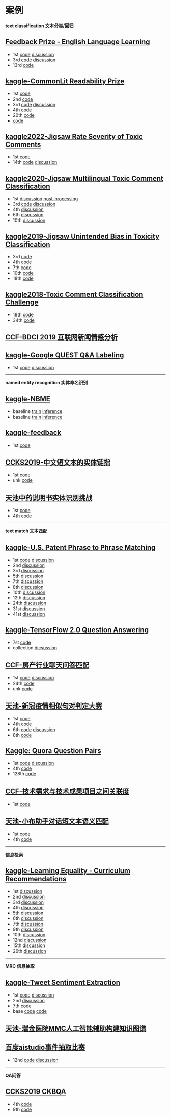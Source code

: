 # 案例

**text classification 文本分类/回归**

## [Feedback Prize - English Language Learning]()
- 1st [code](https://github.com/rohitsingh02/kaggle-feedback-english-language-learning-1st-place-solution) [discussion](https://www.kaggle.com/competitions/feedback-prize-english-language-learning/discussion/369457)
- 3rd [code](https://github.com/Amed1710/Feedback-Prize--English-Language-Learning) [discussion](https://www.kaggle.com/competitions/feedback-prize-english-language-learning/discussion/369609)
- 13rd [code](https://github.com/osuossu8/FeedbackPrize3)

## [kaggle-CommonLit Readability Prize]()
- 1st [code](https://github.com/mathislucka/kaggle_clrp_1st_place_solution)
- 2nd [code](https://github.com/TakoiHirokazu/kaggle_commonLit_readability_prize)
- 3rd [code](https://github.com/Danielhuxc/CLRP-solution) [discussion](https://www.kaggle.com/competitions/commonlitreadabilityprize/discussion/258095)
- 4th [code](https://github.com/Anjum48/commonlitreadabilityprize)
- 20th [code](https://github.com/mv-lab/commonlit-readability-nlp)
- [code](https://github.com/osuossu8/CommonLitReadabilityPrize)

## [kaggle2022-Jigsaw Rate Severity of Toxic Comments](https://www.kaggle.com/competitions/jigsaw-toxic-severity-rating/overview)
- 1st [code](https://github.com/GuanshuoXu/Jigsaw-Rate-Severity-of-Toxic-Comments)
- 14th [code](https://github.com/AMontgomerie/jigsaw-toxic-severity-competition) [discussion](https://www.kaggle.com/competitions/jigsaw-toxic-severity-rating/discussion/306063)

## [kaggle2020-Jigsaw Multilingual Toxic Comment Classification]()
- 1st [discussion](https://www.kaggle.com/c/jigsaw-multilingual-toxic-comment-classification/discussion/160862) [post-processing](https://www.kaggle.com/c/jigsaw-multilingual-toxic-comment-classification/discussion/160986)
- 3rd [code](https://github.com/moizsaifee/kaggle-jigsaw-multilingual-toxic-comment-classification-3rd-place-solution) [discussion](https://www.kaggle.com/c/jigsaw-multilingual-toxic-comment-classification/discussion/160964)
- 4th [discussion](https://www.kaggle.com/c/jigsaw-multilingual-toxic-comment-classification/discussion/160980)
- 6th [discussion](https://www.kaggle.com/c/jigsaw-multilingual-toxic-comment-classification/discussion/161095)
- 10th [discussion](https://www.kaggle.com/competitions/jigsaw-multilingual-toxic-comment-classification/discussion/161100)


## [kaggle2019-Jigsaw Unintended Bias in Toxicity Classification](https://www.kaggle.com/c/jigsaw-unintended-bias-in-toxicity-classification)
- 3rd [code](https://github.com/sakami0000/kaggle_jigsaw)
- 4th [code](https://github.com/iezepov/combat-wombat-bias-in-toxicity)
- 7th [code](https://github.com/AtsunoriFujita/Jigsaw-Unintended-Bias-in-Toxicity-Classification)
- 10th [code](https://github.com/thuwyh/Jigsaw-Unintended-Bias-in-Toxicity-Classification)
- 18th [code](https://github.com/ngxbac/Kaggle-Jigsaw)

## [kaggle2018-Toxic Comment Classification Challenge](https://www.kaggle.com/c/jigsaw-toxic-comment-classification-challenge)
- 19th [code](https://github.com/sermakarevich/jigsaw-toxic-comment-classification-challenge)
- 34th [code](https://github.com/peterhurford/kaggle-toxic_comment)


## [CCF-BDCI 2019 互联网新闻情感分析](https://github.com/cxy229/BDCI2019-SENTIMENT-CLASSIFICATION)


## [kaggle-Google QUEST Q&A Labeling](https://www.kaggle.com/c/google-quest-challenge/overview)
- 1st [code](https://github.com/oleg-yaroshevskiy/quest_qa_labeling) [discussion](https://www.kaggle.com/c/google-quest-challenge/discussion/129840)

---

**named entity recognition 实体命名识别**

## [kaggle-NBME]()
- baseline [train](https://www.kaggle.com/code/yasufuminakama/pppm-deberta-v3-large-baseline-w-w-b-train) [inference](https://www.kaggle.com/code/yasufuminakama/pppm-deberta-v3-large-baseline-inference)
- baseline [train](https://www.kaggle.com/code/abhishek/tez-training-phrase-matching) [inference](https://www.kaggle.com/code/abhishek/tez-inference-phrase-matching)


## [kaggle-feedback]()
- 1st [code](https://github.com/antmachineintelligence/Feedback_1st)

## [CCKS2019-中文短文本的实体链指]()
- 1st [code](https://github.com/panchunguang/ccks_baidu_entity_link)
- unk [code](https://github.com/AlexYangLi/ccks2019_el)

## [天池中药说明书实体识别挑战]()
- 1st [code](https://github.com/z814081807/DeepNER)
- 4th [code](https://github.com/affjljoo3581/Feedback-Prize-Competition)

----

**text match 文本匹配**

## [kaggle-U.S. Patent Phrase to Phrase Matching](https://www.kaggle.com/competitions/us-patent-phrase-to-phrase-matching/overview)
- 1st [code](https://github.com/chenghuige/U.S.-Patent-Phrase-to-Phrase-Matching) [discussion](https://www.kaggle.com/competitions/us-patent-phrase-to-phrase-matching/discussion/332243)
- 2nd [discussion](https://www.kaggle.com/competitions/us-patent-phrase-to-phrase-matching/discussion/332234)
- 3rd [discussion](https://www.kaggle.com/competitions/us-patent-phrase-to-phrase-matching/discussion/332420)
- 5th [discussion](https://www.kaggle.com/competitions/us-patent-phrase-to-phrase-matching/discussion/332418)
- 7th [discussion](https://www.kaggle.com/competitions/us-patent-phrase-to-phrase-matching/discussion/332928)
- 8th [discussion](https://www.kaggle.com/competitions/us-patent-phrase-to-phrase-matching/discussion/332492)
- 10th [discussion](https://www.kaggle.com/competitions/us-patent-phrase-to-phrase-matching/discussion/332273)
- 12th [discussion](https://www.kaggle.com/competitions/us-patent-phrase-to-phrase-matching/discussion/332567)
- 24th [discussion](https://www.kaggle.com/competitions/us-patent-phrase-to-phrase-matching/discussion/332270)
- 31st [discussion](https://www.kaggle.com/competitions/us-patent-phrase-to-phrase-matching/discussion/332355)
- 41st [discussion](https://www.kaggle.com/competitions/us-patent-phrase-to-phrase-matching/discussion/332654)


## [kaggle-TensorFlow 2.0 Question Answering](https://www.kaggle.com/c/tensorflow2-question-answering/code)
- 7st [code](https://github.com/boliu61/tf2qa)
- collection [dicsussion](https://www.kaggle.com/c/tensorflow2-question-answering/discussion/127409)

## [CCF-房产行业聊天问答匹配](https://www.datafountain.cn/competitions/474)
- 1st [code](https://github.com/xv44586/ccf_2020_qa_match) [discussion](https://xv44586.github.io/2021/01/20/ccf-qa-2/)
- 24th [code](https://github.com/1160300129/CCF2020beikeQAMatch)
- unk [code](https://github.com/syzong/2020_ccf_qa_match)

## [天池-新冠疫情相似句对判定大赛](https://tianchi.aliyun.com/competition/entrance/231776/information)
- 1st [code](https://github.com/zzy99/epidemic-sentence-pair)
- 4th [code](https://github.com/Makaixin/similar-sentence-pairs-in-epidemic)
- 6th [code](https://github.com/lsq357/rank6) [discussion](https://mp.weixin.qq.com/s/B267GHm16ZIlKkxhOJmMqg)
- 8th [code](https://github.com/daniellibin/nCoV-2019-sentence-similarity)

## [Kaggle: Quora Question Pairs]()
- 1st [code](https://www.kaggle.com/lamdang/dl-models) [discussion](https://www.kaggle.com/c/quora-question-pairs/discussion/34355)
- 4th [code](https://github.com/HouJP/kaggle-quora-question-pairs)
- 128th [code](https://github.com/SpongebBob/Quora-Kaggle)

## [CCF-技术需求与技术成果项目之间关联度]()
- 1st [code](https://github.com/whoami-zy/Correlation-between-requirements-and-achievements)

## [天池-小布助手对话短文本语义匹配]()
- 1st [code](https://github.com/nilboy/gaic_track3_pair_sim)
- 4th [code](https://github.com/daniellibin/gaiic2021_track3_querySim?spm=5176.21852664.0.0.6dad2448MwjqVz)

---

**信息检索**

## [kaggle-Learning Equality - Curriculum Recommendations]()
- 1st [discussion](https://www.kaggle.com/competitions/learning-equality-curriculum-recommendations/discussion/394812)
- 2nd [discussion](https://www.kaggle.com/competitions/learning-equality-curriculum-recommendations/discussion/395110)
- 3rd []() [discussion](https://www.kaggle.com/competitions/learning-equality-curriculum-recommendations/discussion/394838)
- 4th [discussion](https://www.kaggle.com/competitions/learning-equality-curriculum-recommendations/discussion/394984)
- 5th [discussion](https://www.kaggle.com/competitions/learning-equality-curriculum-recommendations/discussion/394827)
- 6th [discussion](https://www.kaggle.com/competitions/learning-equality-curriculum-recommendations/discussion/394813)
- 7th [discussion](https://www.kaggle.com/competitions/learning-equality-curriculum-recommendations/discussion/394946)
- 9th [discussion](https://www.kaggle.com/competitions/learning-equality-curriculum-recommendations/discussion/395263)
- 10th [discussion](https://www.kaggle.com/competitions/learning-equality-curriculum-recommendations/discussion/395190)
- 12nd [discussion](https://www.kaggle.com/competitions/learning-equality-curriculum-recommendations/discussion/394886)
- 15th [discussion](https://www.kaggle.com/competitions/learning-equality-curriculum-recommendations/discussion/394915)
- 26th [discussion](https://www.kaggle.com/competitions/learning-equality-curriculum-recommendations/discussion/394825)

---

**MRC 信息抽取**

## [kaggle-Tweet Sentiment Extraction](https://www.kaggle.com/c/tweet-sentiment-extraction/overview)
- 1st [code](https://github.com/heartkilla/kaggle_tweet) [discussion](https://www.kaggle.com/c/tweet-sentiment-extraction/discussion/159477)
- 2nd [discussion](https://www.kaggle.com/c/tweet-sentiment-extraction/discussion/159310#889657)
- 7th [code](https://github.com/thuwyh/Tweet-Sentiment-Extraction)
- base [code](https://www.kaggle.com/code/abhishek/bert-base-uncased-using-pytorch) [code](https://www.kaggle.com/code/abhishek/super-duper-fast-pytorch-tpu-kernel)


## [天池-瑞金医院MMC人工智能辅助构建知识图谱](https://tianchi.aliyun.com/competition/entrance/231687/introduction)


## [百度aistudio事件抽取比赛]()
- 12nd [code](https://github.com/qiufengyuyi/event_extraction) [discussion](https://zhuanlan.zhihu.com/p/141237763)

---

**QA问答**
## [CCKS2019 CKBQA]()
- 4th [code](https://github.com/duterscmy/ccks2019-ckbqa-4th-codes)
- 9th [code](https://github.com/Xu-Wave/EA-CKGQA)
